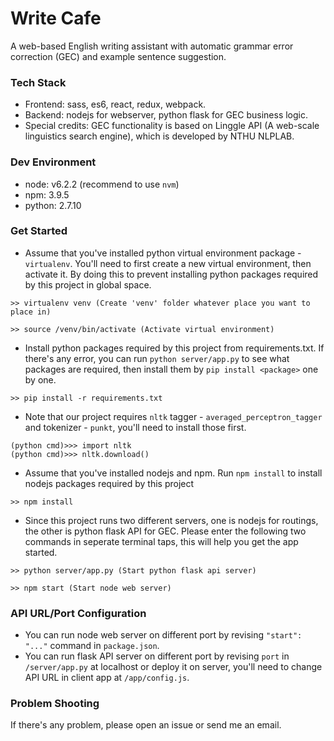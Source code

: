 # Write Cafe
A web-based English writing assistant with automatic grammar error correction (GEC) and example sentence suggestion.

### Tech Stack
  - Frontend: sass, es6, react, redux, webpack.
  - Backend: nodejs for webserver, python flask for GEC business logic.
  - Special credits: GEC functionality is based on Linggle API (A web-scale linguistics search engine), which is developed by NTHU NLPLAB.

### Dev Environment
  - node: v6.2.2 (recommend to use `nvm`)
  - npm: 3.9.5
  - python: 2.7.10

### Get Started

- Assume that you've installed python virtual environment package - `virtualenv`. You'll need to first create a new virtual environment, then activate it. By doing this to prevent installing python packages required by this project in global space.
```
>> virtualenv venv (Create 'venv' folder whatever place you want to place in)
```
```
>> source /venv/bin/activate (Activate virtual environment)
```
- Install python packages required by this project from requirements.txt. If there's any error, you can run `python server/app.py` to see what packages are required, then install them by `pip install <package>` one by one.
```
>> pip install -r requirements.txt
```
- Note that our project requires `nltk` tagger - `averaged_perceptron_tagger` and tokenizer - `punkt`, you'll need to install those first.
```
(python cmd)>>> import nltk
(python cmd)>>> nltk.download()
```
- Assume that you've installed nodejs and npm. Run `npm install` to install nodejs packages required by this project
```
>> npm install
```
- Since this project runs two different servers, one is nodejs for routings, the other is python flask API for GEC. Please enter the following two commands in seperate terminal taps, this will help you get the app started.
```
>> python server/app.py (Start python flask api server)
```
```
>> npm start (Start node web server)
```

### API URL/Port Configuration
- You can run node web server on different port by revising `"start": "..."` command in `package.json`.
- You can run flask API server on different port by revising `port` in `/server/app.py` at localhost or deploy it on server, you'll need to change API URL in client app at `/app/config.js`.

### Problem Shooting
If there's any problem, please open an issue or send me an email.
